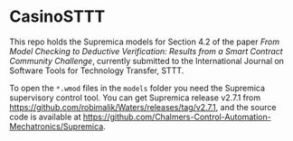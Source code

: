 # CasinoSTTT
This repo holds the Supremica models for Section 4.2 of the paper *From Model Checking to Deductive Verification: Results from a Smart Contract Community Challenge*, currently submitted to the International Journal on Software Tools for Technology Transfer, STTT.

To open the `*.wmod` files in the `models` folder you need the Supremica supervisory control tool. You can get Supremica release v2.7.1 from https://github.com/robimalik/Waters/releases/tag/v2.7.1, and the source code is available at https://github.com/Chalmers-Control-Automation-Mechatronics/Supremica.
